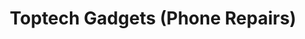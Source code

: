 ---
title: "Toptech Gadgets (Phone Repairs)"
url: /burgess-hill/toptech-gadgets-phone-repairs/
shop: electronics
---